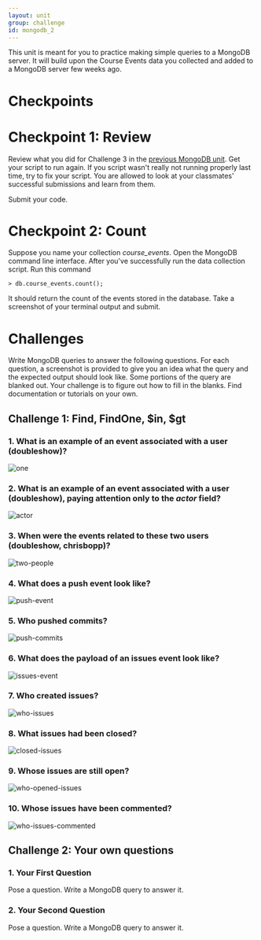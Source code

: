 ```yaml
---
layout: unit
group: challenge
id: mongodb_2
---
```


This unit is meant for you to practice making simple queries to a MongoDB server. It will build upon the Course Events data you collected and added to a MongoDB server few weeks ago.

# Checkpoints

# Checkpoint 1: Review

Review what you did for Challenge 3 in the [previous MongoDB unit](/units/mongodb_1/). Get your script to run again. If you script wasn't really not running properly last time, try to fix your script. You are allowed to look at your classmates' successful submissions and learn from them.

Submit your code.

# Checkpoint 2: Count

Suppose you name your collection _course_events_. Open the MongoDB command line interface. After you've successfully run the data collection script. Run this command

	> db.course_events.count();

It should return the count of the events stored in the database. Take a screenshot of your terminal output and submit.

# Challenges

Write MongoDB queries to answer the following questions. For each question, a screenshot is provided to give you an idea what the query and the expected output should look like. Some portions of the query are blanked out. Your challenge is to figure out how to fill in the blanks. Find documentation or tutorials on your own.

## Challenge 1: Find, FindOne, $in, $gt

### 1. What is an example of an event associated with a user (doubleshow)?

![one](one.png)

### 2. What is an example of an event associated with a user (doubleshow), paying attention only to the _actor_ field?

![actor](actor.png)

### 3. When were the events related to these two users (doubleshow, chrisbopp)?

![two-people](two-people.png)

### 4. What does a push event look like?

![push-event](push-event.png)

### 5. Who pushed commits?

![push-commits](push-commits.png)

### 6. What does the payload of an issues event look like?

![issues-event](issues-event.png)

### 7. Who created issues?

![who-issues](who-issues.png)

### 8. What issues had been closed?

![closed-issues](closed-issues.png)

### 9. Whose issues are still open?

![who-opened-issues](who-opened-issues.png)

### 10. Whose issues have been commented?

![who-issues-commented](who-issues-commented.png)

## Challenge 2: Your own questions

### 1. Your First Question

Pose a question. Write a MongoDB query to answer it.

### 2. Your Second Question

Pose a question. Write a MongoDB query to answer it.

